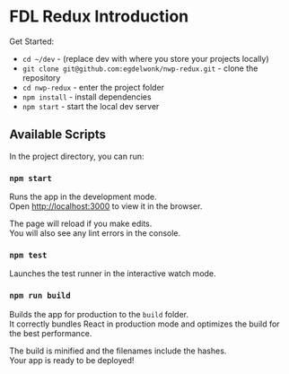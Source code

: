 # FDL Redux Introduction

Get Started:

- `cd ~/dev` - (replace dev with where you store your projects locally)
- `git clone git@github.com:egdelwonk/nwp-redux.git` - clone the repository
- `cd nwp-redux` - enter the project folder
- `npm install` - install dependencies
- `npm start` - start the local dev server

## Available Scripts

In the project directory, you can run:

### `npm start`

Runs the app in the development mode.<br>
Open [http://localhost:3000](http://localhost:3000) to view it in the browser.

The page will reload if you make edits.<br>
You will also see any lint errors in the console.

### `npm test`

Launches the test runner in the interactive watch mode.<br>

### `npm run build`

Builds the app for production to the `build` folder.<br>
It correctly bundles React in production mode and optimizes the build for the best performance.

The build is minified and the filenames include the hashes.<br>
Your app is ready to be deployed!
